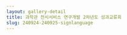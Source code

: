 ```yaml
---
layout: gallery-detail
title: 과학관 전시서비스 연구개발 2차년도 성과교류회
slug: 240924-240925-signlanguage
---
```

